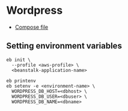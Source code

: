 # Wordpress

* [Compose file](./docker-compose.yml)

## Setting environment variables

```
eb init \
  --profile <aws-profile> \
  <beanstalk-application-name>
```

```
eb printenv
eb setenv -e <environment-name> \
  WORDPRESS_DB_HOST=<dbhost> \
  WORDPRESS_DB_USER=<dbuser> \
  WORDPRESS_DB_NAME=<dbname>
